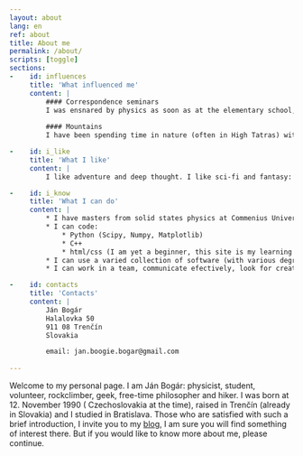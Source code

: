 ```yaml
---
layout: about
lang: en
ref: about
title: About me
permalink: /about/
scripts: [toggle]
sections:
-    id: influences
     title: 'What influenced me'
     content: |
         #### Correspondence seminars
         I was ensnared by physics as soon as at the elementary school, it had grown into my head and we are living in a happy symbiosis ever since. It's all fault of correspondence seminars <a href="http://www.p-mat.sk/aktivity/pikomat-pikofyz/" target='_blank'>Pikomat and Pikofyz</a>. For those who don't know, they are math and physics competitions organised by enthusiastic volunteers for talented kids. They regularly organize week longs camps for best problem solvers, and when I finally got to one and met all those great people, my path in life was set. I started to participate in all kind of scientific competitions (FKS, KMS, Physics olympiad, Slovak Young Physics Tournament,...) and later at secondary school I became involved in their organising as a volunteer. It all culminated with a silver medal at International Physics Olympiad and a decision to study physics at the university. This whole life period has given me a lot. I found out what a joy of thinking is, learned how to solve difficult problems and got to knew a lot of inspirational people. Furthermore, as a volunteer at Pikofyz I am a veteran of many summercamps. There I learned how to learn, how to cooperate with a great team ( and what a great team even looks like) as well as how to keep the attention of a horde of uncontrolable children. And who can handle a horde of kids can handle anything.
         
         #### Mountains
         I have been spending time in nature (often in High Tatras) with my family since I was little and since the time my parents found a climbing gym in our town, it went uphill with me. Mountains are still my favourite place to spend my free time in, be it hiking or rockclimbing. Since 2014, I am a member of <a href="http://hkfilozof.sk" target='_blank'>Alpine club Philosopher</a> in Bratislava and although climbing isn't the only sport I ever tried (I did for example also parkour or jumping on trampolines), it is definitely my favourite one.

-    id: i_like
     title: 'What I like'
     content: |
         I like adventure and deep thought. I like sci-fi and fantasy: Dune, Malazan Book of the Fallen, Asimov, Discworld series, Harry Potter and Methods of Ratianlity, War of the Worlds (fight with aliens from the pen of author who lived in the era of steam engines is absolutely magical). I like music: W.A.S.P., Led Zeppelin, Omnia, John Butler, Čechomor, Nohavica. I like good people. I like puzzle hunts, slackline, larps (although I don't attend them anymore) and mountains. I like quantum mechanics, Fermi's estimates and coding in Python. I like webcomics: xkcd, Gunnerkrig Court, SMBC, Order of the Stick. I like silly questions with serious answers and serious questions with silly answers. Oh, and I like <a href="https://bonvivani.sk/recepty/tvarohovy-kolac-s-hrozienkami" target="_blank">curd cake</a>. I love curd cake.

-    id: i_know
     title: 'What I can do'
     content: |
         * I have masters from solid states physics at Commenius University, Bratislava. The topic of my diploma thesis were superconducting quantum bits.
         * I can code:
             * Python (Scipy, Numpy, Matplotlib)
             * C++
             * html/css (I am yet a beginner, this site is my learning project)
         * I can use a varied collection of software (with various degrees of skill): Inkscape, Audacity, Gimp, Latex, LibreOffice, Linux,...
         * I can work in a team, communicate efectively, look for creative solutions, deal with stressfull situations, give lectures and presentations and explain complex ideas.

-    id: contacts
     title: 'Contacts'
     content: |
         Ján Bogár  
         Halalovka 50  
         911 08 Trenčín  
         Slovakia

         email: jan.boogie.bogar@gmail.com
          
---
```


Welcome to my personal page. I am Ján Bogár: physicist, student, volunteer, rockclimber, geek, free-time philosopher and hiker. I was born at 12. November 1990 ( Czechoslovakia at the time), raised in Trenčín (already in Slovakia) and I studied in Bratislava. Those who are satisfied with such a brief introduction, I invite you to my [blog]({{site.base_url}}/blog_en), I am sure you will find something of interest there. But if you would like to know more about me, please continue. 
